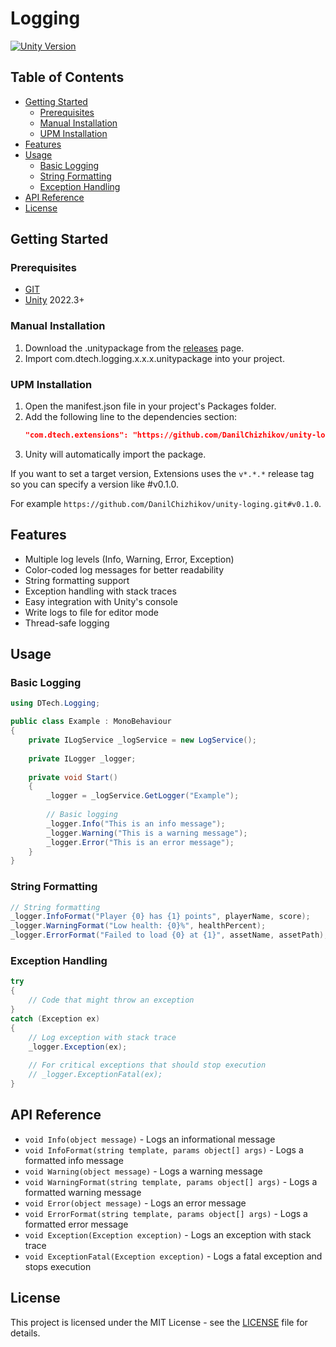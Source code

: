 # Logging
[![Unity Version](https://img.shields.io/badge/unity-2022.3+-000.svg)](https://unity3d.com/get-unity/download/archive)

## Table of Contents
- [Getting Started](#getting-started)
    - [Prerequisites](#prerequisites)
    - [Manual Installation](#manual-installation)
    - [UPM Installation](#upm-installation)
- [Features](#features)
- [Usage](#usage)
    - [Basic Logging](#basic-logging)
    - [String Formatting](#string-formatting)
    - [Exception Handling](#exception-handling)
- [API Reference](#api-reference)
- [License](#license)

## Getting Started

### Prerequisites
- [GIT](https://git-scm.com/downloads)
- [Unity](https://unity.com/releases/editor/archive) 2022.3+

### Manual Installation
1. Download the .unitypackage from the [releases](https://github.com/DanilChizhikov/unity-loging/releases/) page.
2. Import com.dtech.logging.x.x.x.unitypackage into your project.

### UPM Installation
1. Open the manifest.json file in your project's Packages folder.
2. Add the following line to the dependencies section:
    ```json
    "com.dtech.extensions": "https://github.com/DanilChizhikov/unity-loging.git",
    ```
3. Unity will automatically import the package.

If you want to set a target version, Extensions uses the `v*.*.*` release tag so you can specify a version like #v0.1.0.

For example `https://github.com/DanilChizhikov/unity-loging.git#v0.1.0`.

## Features
- Multiple log levels (Info, Warning, Error, Exception)
- Color-coded log messages for better readability
- String formatting support
- Exception handling with stack traces
- Easy integration with Unity's console
- Write logs to file for editor mode
- Thread-safe logging

## Usage

### Basic Logging
```csharp
using DTech.Logging;

public class Example : MonoBehaviour
{
    private ILogService _logService = new LogService();
    
    private ILogger _logger;
    
    private void Start()
    {
        _logger = _logService.GetLogger("Example");
        
        // Basic logging
        _logger.Info("This is an info message");
        _logger.Warning("This is a warning message");
        _logger.Error("This is an error message");
    }
}
```

### String Formatting
```csharp
// String formatting
_logger.InfoFormat("Player {0} has {1} points", playerName, score);
_logger.WarningFormat("Low health: {0}%", healthPercent);
_logger.ErrorFormat("Failed to load {0} at {1}", assetName, assetPath);
```

### Exception Handling
```csharp
try
{
    // Code that might throw an exception
}
catch (Exception ex)
{
    // Log exception with stack trace
    _logger.Exception(ex);
    
    // For critical exceptions that should stop execution
    // _logger.ExceptionFatal(ex);
}
```

## API Reference

- `void Info(object message)` - Logs an informational message
- `void InfoFormat(string template, params object[] args)` - Logs a formatted info message
- `void Warning(object message)` - Logs a warning message
- `void WarningFormat(string template, params object[] args)` - Logs a formatted warning message
- `void Error(object message)` - Logs an error message
- `void ErrorFormat(string template, params object[] args)` - Logs a formatted error message
- `void Exception(Exception exception)` - Logs an exception with stack trace
- `void ExceptionFatal(Exception exception)` - Logs a fatal exception and stops execution

## License
This project is licensed under the MIT License - see the [LICENSE](LICENSE) file for details.